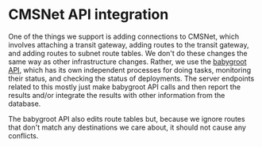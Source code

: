 # CMSNet API integration

One of the things we support is adding connections to CMSNet, which involves attaching a transit gateway, adding routes to the transit gateway, and adding routes to subnet route tables. We don't do these changes the same way as other infrastructure changes. Rather, we use the [babygroot API](https://github.cms.gov/CCSVDC-Infrastructure/groot/tree/master/babygroot_api), which has its own independent processes for doing tasks, monitoring their status, and checking the status of deployments. The server endpoints related to this mostly just make babygroot API calls and then report the results and/or integrate the results with other information from the database.

The babygroot API also edits route tables but, because we ignore routes that don't match any destinations we care about, it should not cause any conflicts.
